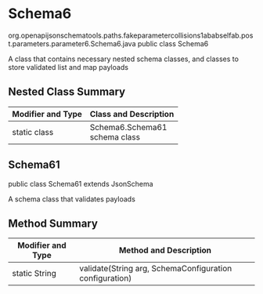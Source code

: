 # Schema6
org.openapijsonschematools.paths.fakeparametercollisions1ababselfab.post.parameters.parameter6.Schema6.java
public class Schema6

A class that contains necessary nested schema classes, and classes to store validated list and map payloads

## Nested Class Summary
| Modifier and Type | Class and Description |
| ----------------- | ---------------------- |
| static class | Schema6.Schema61<br> schema class |

## Schema61
public class Schema61
extends JsonSchema

A schema class that validates payloads

## Method Summary
| Modifier and Type | Method and Description |
| ----------------- | ---------------------- |
| static String | validate(String arg, SchemaConfiguration configuration) |
